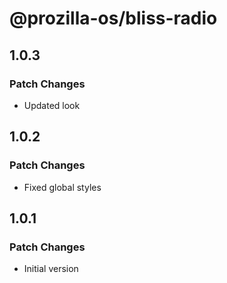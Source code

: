 # @prozilla-os/bliss-radio

## 1.0.3

### Patch Changes

- Updated look

## 1.0.2

### Patch Changes

- Fixed global styles

## 1.0.1

### Patch Changes

- Initial version
